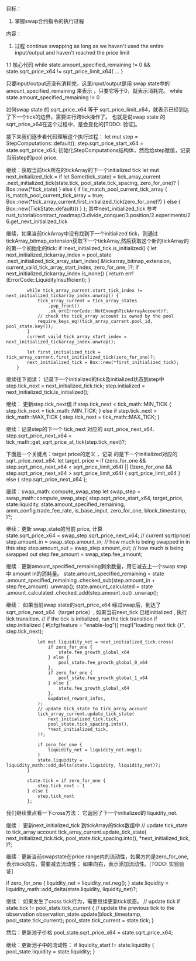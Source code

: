 目标：
1. 掌握swap合约指令的执行过程

内容：
1. 过程
continue swapping as long as we haven't used the entire input/output and haven't reached the price 
limit 

1.1 核心代码
 while state.amount_specified_remaining != 0 && state.sqrt_price_x64 != sqrt_price_limit_x64{
    ...
 }

只要input/output还没有消耗完，这里input/output是用 swap state中的amount_specified_remaining 来表示
，只要它等于0，就表示消耗完。 
while state.amount_specified_remaining != 0 

如何swap state 的 sqrt_price_x64 等于 sqrt_price_limit_x64，就表示已经到达了下一个tick的边界，需要进行跨tick操作了。 也就是说swap state 的 sqrt_price_x64在这个过程中，是会变化的[TODO: 验证]。 


接下来我们逐步看代码理解这个执行过程：
        let mut step = StepComputations::default();
        step.sqrt_price_start_x64 = state.sqrt_price_x64;
初始化StepComputations结构体，然后给step赋值，记录当前step的pool price.


继续：获取当前tick所在的tickArray的下一个initialized tick
let mut next_initialized_tick = if let Some(tick_state) = tick_array_current
            .next_initialized_tick(state.tick, pool_state.tick_spacing, zero_for_one)?
        {
            Box::new(*tick_state)
        } else {
            if !is_match_pool_current_tick_array {
                is_match_pool_current_tick_array = true;
                Box::new(*tick_array_current.first_initialized_tick(zero_for_one)?)
            } else {
                Box::new(TickState::default())
            }
        };
其中next_initialized_tick 参考 rust_tutorial/contract_roadmap/3.divide_conquer/3.position/2.experiments/26.get_next_initialized_tick


继续，如果当前tickArray中没有找到下一个initialized tick，则通过tickArray_bitmap_extension获取下一个tickArray,然后获取这个新的tickArray的的第一个初始化的tick:
        if !next_initialized_tick.is_initialized() {
            let next_initialized_tickarray_index = pool_state
                .next_initialized_tick_array_start_index(
                    &tickarray_bitmap_extension,
                    current_vaild_tick_array_start_index,
                    zero_for_one,
                )?;
            if next_initialized_tickarray_index.is_none() {
                return err!(ErrorCode::LiquidityInsufficient);
            }

            while tick_array_current.start_tick_index != next_initialized_tickarray_index.unwrap() {
                tick_array_current = tick_array_states
                    .pop_front()
                    .ok_or(ErrorCode::NotEnoughTickArrayAccount)?;
                // check the tick_array account is owned by the pool
                require_keys_eq!(tick_array_current.pool_id, pool_state.key());
            }
            current_vaild_tick_array_start_index = next_initialized_tickarray_index.unwrap();

            let first_initialized_tick = tick_array_current.first_initialized_tick(zero_for_one)?;
            next_initialized_tick = Box::new(*first_initialized_tick);
        }


继续往下阅读：  记录下一个initialized的tick及initialized状态到step中
step.tick_next = next_initialized_tick.tick;
step.initialized = next_initialized_tick.is_initialized();


继续： 更新step.tick_next值
  if step.tick_next < tick_math::MIN_TICK {
            step.tick_next = tick_math::MIN_TICK;
        } else if step.tick_next > tick_math::MAX_TICK {
            step.tick_next = tick_math::MAX_TICK;
 }


继续：记录step的下一个 tick_next 对应的 sqrt_price_next_x64.
        step.sqrt_price_next_x64 = tick_math::get_sqrt_price_at_tick(step.tick_next)?;


下面是一个关键点：target price的定义 ，记录 的是下一个initialized对应的sqrt_price_next_x64.
      let target_price = if (zero_for_one && step.sqrt_price_next_x64 < sqrt_price_limit_x64)
            || (!zero_for_one && step.sqrt_price_next_x64 > sqrt_price_limit_x64)
        {
            sqrt_price_limit_x64
        } else {
            step.sqrt_price_next_x64
        };


继续：swap_math::compute_swap_step 
    let swap_step = swap_math::compute_swap_step(
            step.sqrt_price_start_x64,
            target_price,
            state.liquidity,
            state.amount_specified_remaining,
            amm_config.trade_fee_rate,
            is_base_input,
            zero_for_one,
            block_timestamp,
        )?;

继续：更新 swap_state的当前 price, 计算    
        state.sqrt_price_x64 = swap_step.sqrt_price_next_x64;  // current sqrt(price)
        step.amount_in = swap_step.amount_in;         // how much is being swapped in in this step
        step.amount_out = swap_step.amount_out;      // how much is being swapped out
        step.fee_amount = swap_step.fee_amount;


继续：更新amount_specified_remaining剩余数量，用它减去上一个swap step中 amount in的消耗量。
  state.amount_specified_remaining = state
                .amount_specified_remaining
                .checked_sub(step.amount_in + step.fee_amount)
                .unwrap();
            state.amount_calculated = state
                .amount_calculated
                .checked_add(step.amount_out)
                .unwrap();

继续： 如果当前swap state的sqrt_price_x64 经过swap后，到达了sqrt_price_next_x64（target price）,
如果当前next_tick 已经initialized , 执行tick transition.
  // if the tick is initialized, run the tick transition
            if step.initialized {
                #[cfg(feature = "enable-log")]
                msg!("loading next tick {}", step.tick_next);

                let mut liquidity_net = next_initialized_tick.cross(
                    if zero_for_one {
                        state.fee_growth_global_x64
                    } else {
                        pool_state.fee_growth_global_0_x64
                    },
                    if zero_for_one {
                        pool_state.fee_growth_global_1_x64
                    } else {
                        state.fee_growth_global_x64
                    },
                    &updated_reward_infos,
                );
                // update tick_state to tick_array account
                tick_array_current.update_tick_state(
                    next_initialized_tick.tick,
                    pool_state.tick_spacing.into(),
                    *next_initialized_tick,
                )?;

                if zero_for_one {
                    liquidity_net = liquidity_net.neg();
                }
                state.liquidity = liquidity_math::add_delta(state.liquidity, liquidity_net)?;
            }

            state.tick = if zero_for_one {
                step.tick_next - 1
            } else {
                step.tick_next
            };


我们继续重点看一下cross方法： 它返回了下一个initialized的 liquidity_net. 

继续： 更新next_initialized_tick 到tickArray的ticks数组中
     // update tick_state to tick_array account
                tick_array_current.update_tick_state(
                    next_initialized_tick.tick,
                    pool_state.tick_spacing.into(),
                    *next_initialized_tick,
                )?;


继续：更新当前swapstate在price range内的流动性，如果方向是zero_for_one, 表示tick向左，需要减去流动性；
如果向右，表示添加流动性。[TODO: 实验验证]

if zero_for_one {
    liquidity_net = liquidity_net.neg();
}
state.liquidity = liquidity_math::add_delta(state.liquidity, liquidity_net)?;


继续： 如果发生了cross tick行为，需要继续更新tick状态。
    // update tick
    if state.tick != pool_state.tick_current {
        // update the previous tick to the observation
        observation_state.update(block_timestamp, pool_state.tick_current);
        pool_state.tick_current = state.tick;
    }

然后：更新池子价格
    pool_state.sqrt_price_x64 = state.sqrt_price_x64;

继续：更新池子中的流动性：
    if liquidity_start != state.liquidity {
        pool_state.liquidity = state.liquidity;
    }


